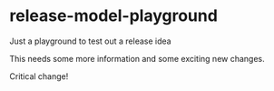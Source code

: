 # release-model-playground
Just a playground to test out a release idea

This needs some more information and some exciting new changes.

Critical change!
